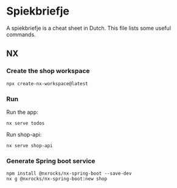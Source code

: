 # Spiekbriefje

A spiekbriefje is a cheat sheet in Dutch. This file lists some useful commands.

## NX

### Create the shop workspace

```
npx create-nx-workspace@latest
```

### Run

Run the app: 

```
nx serve todos
```

Run shop-api:

```
nx serve shop-api
```

### Generate Spring boot service 

```
npm install @nxrocks/nx-spring-boot --save-dev
nx g @nxrocks/nx-spring-boot:new shop
```


